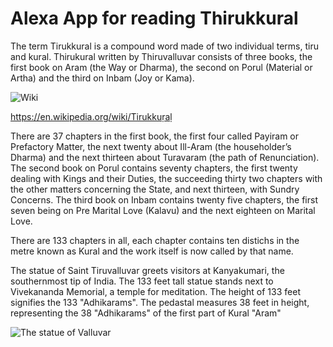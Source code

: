 # Alexa App for reading Thirukkural

The term Tirukkural is a compound word made of two individual terms, tiru and kural. Thirukural written by Thiruvalluvar consists of three books, the first book on Aram (the Way or Dharma), the second on Porul (Material or Artha) and the third on Inbam (Joy or Kama).

![Wiki](https://upload.wikimedia.org/wikipedia/commons/thumb/9/94/Tirukkural_manuscript.jpg/799px-Tirukkural_manuscript.jpg)

https://en.wikipedia.org/wiki/Tirukkuṛaḷ

There are 37 chapters in the first book, the first four called Payiram or Prefactory Matter, the next twenty about Ill-Aram (the householder’s Dharma) and the next thirteen about Turavaram (the path of Renunciation). The second book on Porul contains seventy chapters, the first twenty dealing with Kings and their Duties, the succeeding thirty two chapters with the other matters concerning the State, and next thirteen, with Sundry Concerns. The third book on Inbam contains twenty five chapters, the first seven being on Pre Marital Love (Kalavu) and the next eighteen on Marital Love.

There are 133 chapters in all, each chapter contains ten distichs in the metre known as Kural and the work itself is now called by that name.

The statue of Saint Tiruvalluvar greets visitors at Kanyakumari, the southernmost tip of India. The 133 feet tall statue stands next to Vivekananda Memorial, a temple for meditation. The height of 133 feet signifies the 133 "Adhikarams". The pedastal measures 38 feet in height, representing the 38 "Adhikarams" of the first part of Kural "Aram"

![The statue of Valluvar](https://upload.wikimedia.org/wikipedia/commons/d/d7/Thiruvalluvar_Statue_at_Kanyakumari_02.jpg)
